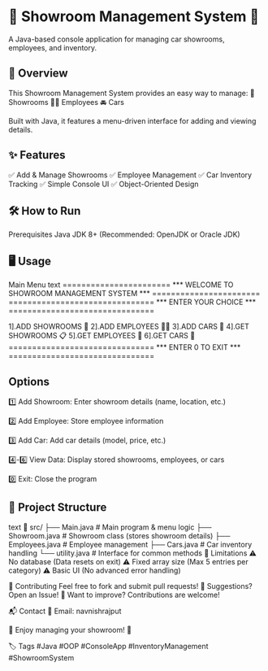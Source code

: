 # 🚗 Showroom Management System 🏢


A Java-based console application for managing car showrooms, employees, and inventory.

## 📌 Overview
This Showroom Management System provides an easy way to manage:
🏢 Showrooms
👨‍💼 Employees
🚘 Cars

Built with Java, it features a menu-driven interface for adding and viewing details.
## ✨ Features
✅ Add & Manage Showrooms
✅ Employee Management
✅ Car Inventory Tracking
✅ Simple Console UI
✅ Object-Oriented Design

## 🛠️ How to Run
Prerequisites
Java JDK 8+ (Recommended: OpenJDK or Oracle JDK)


## 🖥️ Usage
Main Menu
text
======================= *** WELCOME TO SHOWROOM MANAGEMENT SYSTEM *** =======================
=============================== *** ENTER YOUR CHOICE *** ===============================

1].ADD SHOWROOMS 🏢         2].ADD EMPLOYEES 👨‍💼         3].ADD CARS 🚗
4].GET SHOWROOMS 📋        5].GET EMPLOYEES 📝        6].GET CARS 📑
=============================== *** ENTER 0 TO EXIT *** ===============================

## Options
1️⃣ Add Showroom: Enter showroom details (name, location, etc.)

2️⃣ Add Employee: Store employee information

3️⃣ Add Car: Add car details (model, price, etc.)

4️⃣-6️⃣ View Data: Display stored showrooms, employees, or cars

0️⃣ Exit: Close the program

## 📂 Project Structure
text
📁 src/
├── Main.java            # Main program & menu logic
├── Showroom.java        # Showroom class (stores showroom details)
├── Employees.java       # Employee management
├── Cars.java            # Car inventory handling
└── utility.java         # Interface for common methods
🔧 Limitations
⚠️ No database (Data resets on exit)
⚠️ Fixed array size (Max 5 entries per category)
⚠️ Basic UI (No advanced error handling)

🤝 Contributing
Feel free to fork and submit pull requests!
🔹 Suggestions? Open an Issue!
🔹 Want to improve? Contributions are welcome!

📬 Contact
📧 Email: navnishrajput


🌟 Enjoy managing your showroom! 🚀

🏷️ Tags
#Java #OOP #ConsoleApp #InventoryManagement #ShowroomSystem
